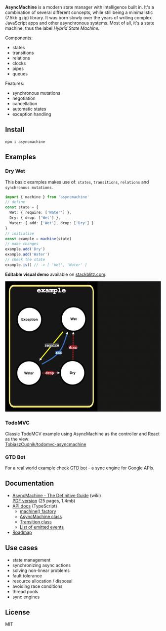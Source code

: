 **AsyncMachine** is a modern state manager with intelligence built in. It's a combination of several different concepts, while still being a minimalistic (7.5kb gzip) library. It was born slowly over the years of writing complex JavaScript apps and other asynchronous systems. Most of all, it's a state machine, thus the label _Hybrid State Machine_.

Components:

* states
* transitions
* relations
* clocks
* pipes
* queues

Features:

* synchronous mutations
* negotiation
* cancellation
* automatic states
* exception handling

## Install

```
npm i asyncmachine
```

## Examples

### Dry Wet

This basic examples makes use of: `states`, `transitions`, `relations` and `synchronous mutations`.

```typescript
import { machine } from 'asyncmachine'
// define
const state = {
  Wet: { require: ['Water'] },
  Dry: { drop: ['Wet'] },
  Water: { add: ['Wet'], drop: ['Dry'] }
}
// initialize
const example = machine(state)
// make changes
example.add('Dry')
example.add('Water')
// check the state
example.is() // -> [ 'Wet', 'Water' ]
```

**Editable visual demo** available on [stackblitz.com](https://stackblitz.com/edit/asyncmachine-example?file=index.ts).

[![example](https://raw.githubusercontent.com/TobiaszCudnik/asyncmachine/gh-pages/images/example.gif)](https://stackblitz.com/edit/asyncmachine-example?file=index.ts)

### TodoMVC

Classic TodoMCV example using AsyncMachine as the controller and React as the view:<br>
[TobiaszCudnik/todomvc-asyncmachine](https://github.com/TobiaszCudnik/todomvc-asyncmachine)

### GTD Bot

For a real world example check [GTD bot](https://github.com/TobiaszCudnik/gtd-bot/tree/master/src) - a sync engine for Google APIs.

## Documentation

* [AsyncMachine - The Definitive Guide](https://github.com/TobiaszCudnik/asyncmachine/wiki/AsyncMachine-The-Definitive-Guide) (wiki)<br>
  [PDF version](https://github.com/TobiaszCudnik/asyncmachine/raw/gh-pages/AsyncMachine-The-Definitive-Guide.pdf) (25 pages, 1.4mb)
* [API docs](https://tobiaszcudnik.github.io/asyncmachine/api) (TypeScript)
  * [machine() factory](https://tobiaszcudnik.github.io/asyncmachine/api/index.html#machine)
  * [AsyncMachine class](https://tobiaszcudnik.github.io/asyncmachine/api/classes/asyncmachine.html)
  * [Transition class](https://tobiaszcudnik.github.io/asyncmachine/api/classes/transition.html)
  * [List of emitted events](https://tobiaszcudnik.github.io/asyncmachine/api/interfaces/iemit.html)
* [Roadmap](https://github.com/TobiaszCudnik/asyncmachine/blob/master/TODO.md)

## Use cases

* state management
* synchronizing async actions
* solving non-linear problems
* fault tolerance
* resource allocation / disposal
* avoiding race conditions
* thread pools
* sync engines

## License

MIT
